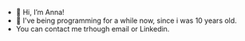 - 👋 Hi, I’m Anna!
- 🌱 I've being programming for a while now, since i  was 10 years old.
- You can contact me trhough email or Linkedin.
